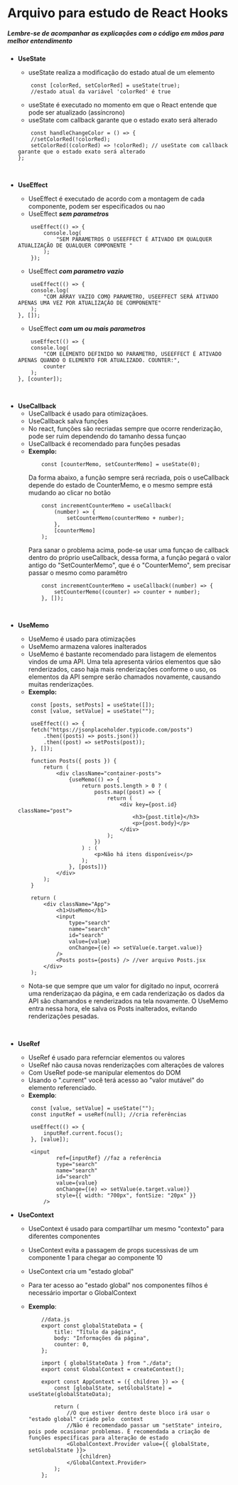 # Arquivo para estudo de React Hooks

##### _Lembre-se de acompanhar as explicações com o código em mãos para melhor entendimento_

-   **UseState**

    -   useState realiza a modificação do estado atual de um elemento

    ```
        const [colorRed, setColorRed] = useState(true);
        //estado atual da variável 'colorRed' é true
    ```

    -   useState é executado no momento em que o React entende que pode ser atualizado (assíncrono)
    -   useState com callback garante que o estado exato será alterado

    ```
        const handleChangeColor = () => {
        //setColorRed(!colorRed);
        setColorRed((colorRed) => !colorRed); // useState com callback garante que o estado exato será alterado
    };
    ```

</br>

-   **UseEffect**

    -   UseEffect é executado de acordo com a montagem de cada componente, podem ser especificados ou nao
    -   UseEffect **_sem parametros_**

    ```
        useEffect(() => {
            console.log(
                "SEM PARAMETROS O USEEFFECT É ATIVADO EM QUALQUER ATUALIZAÇÃO DE QUALQUER COMPONENTE "
            );
        });
    ```

    -   UseEffect **_com parametro vazio_**

    ```
        useEffect(() => {
        console.log(
            "COM ARRAY VAZIO COMO PARAMETRO, USEEFFECT SERÁ ATIVADO APENAS UMA VEZ POR ATUALIZAÇÃO DE COMPONENTE"
        );
    }, []);
    ```

    -   UseEffect **_com um ou mais parametros_**

    ```
        useEffect(() => {
        console.log(
            "COM ELEMENTO DEFINIDO NO PARAMETRO, USEEFFECT É ATIVADO APENAS QUANDO O ELEMENTO FOR ATUALIZADO. COUNTER:",
            counter
        );
    }, [counter]);
    ```

</br>

-   **UseCallback**
    -   UseCallback é usado para otimizaçãoes.
    -   UseCallback salva funções
    -   No react, funções são recriadas sempre que ocorre renderização, pode ser ruim dependendo do tamanho dessa funçao
    -   UseCallback é recomendado para funções pesadas
    -   **Exemplo:**
        ```
            const [counterMemo, setCounterMemo] = useState(0);
        ```
        Da forma abaixo, a função sempre será recriada, pois o useCallback depende do estado de CounterMemo, e o mesmo sempre está mudando ao clicar no botão
        ```
            const incrementCounterMemo = useCallback(
                (number) => {
                    setCounterMemo(counterMemo + number);
                },
                [counterMemo]
            );
        ```
        Para sanar o problema acima, pode-se usar uma funçao de callback dentro do próprio useCallback, dessa forma, a função pegará o valor antigo do "SetCounterMemo", que é o "CounterMemo", sem precisar passar o mesmo como paramêtro
        ```
            const incrementCounterMemo = useCallback((number) => {
                setCounterMemo((counter) => counter + number);
            }, []);
        ```

</br>

-   **UseMemo**

    -   UseMemo é usado para otimizações
    -   UseMemo armazena valores inalterados
    -   UseMemo é bastante recomendado para listagem de elementos vindos de uma API. Uma tela apresenta vários elementos que são renderizados, caso haja mais renderizações conforme o uso, os elementos da API sempre serão chamados novamente, causando muitas renderizações.
    -   **Exemplo:**

    ```
        const [posts, setPosts] = useState([]);
        const [value, setValue] = useState("");

        useEffect(() => {
        fetch("https://jsonplaceholder.typicode.com/posts")
            .then((posts) => posts.json())
            .then((post) => setPosts(post));
        }, []);

        function Posts({ posts }) {
            return (
                <div className="container-posts">
                    {useMemo(() => {
                        return posts.length > 0 ? (
                            posts.map((post) => {
                                return (
                                    <div key={post.id} className="post">
                                        <h3>{post.title}</h3>
                                        <p>{post.body}</p>
                                    </div>
                                );
                            })
                        ) : (
                            <p>Não há itens disponíveis</p>
                        );
                    }, [posts])}
                </div>
            );
        }

        return (
            <div className="App">
                <h1>UseMemo</h1>
                <input
                    type="search"
                    name="search"
                    id="search"
                    value={value}
                    onChange={(e) => setValue(e.target.value)}
                />
                <Posts posts={posts} /> //ver arquivo Posts.jsx
            </div>
        );
    ```

    -   Nota-se que sempre que um valor for digitado no input, ocorrerá uma renderizaçao da página, e em cada renderização os dados da API são chamandos e renderizados na tela novamente. O UseMemo entra nessa hora, ele salva os Posts inalterados, evitando renderizações pesadas.

</br>

-   **UseRef**

    -   UseRef é usado para refernciar elementos ou valores
    -   UseRef não causa novas renderizações com alterações de valores
    -   Com UseRef pode-se manipular elementos do DOM
    -   Usando o ".current" você terá acesso ao "valor mutável" do elemento referenciado.
    -   **Exemplo**:

    ```
        const [value, setValue] = useState("");
        const inputRef = useRef(null); //cria referências

        useEffect(() => {
            inputRef.current.focus();
        }, [value]);

        <input
                ref={inputRef} //faz a referência
                type="search"
                name="search"
                id="search"
                value={value}
                onChange={(e) => setValue(e.target.value)}
                style={{ width: "700px", fontSize: "20px" }}
            />
    ```

-   **UseContext**

    -   UseContext é usado para compartilhar um mesmo "contexto" para diferentes componentes
    -   UseContext evita a passagem de props sucessivas de um componente 1 para chegar ao componente 10
    -   UseContext cria um "estado global"
    -   Para ter acesso ao "estado global" nos componentes filhos é necessário importar o GlobalContext
    -   **Exemplo**:

        ```
            //data.js
            export const globalStateData = {
                title: "Título da página",
                body: "Informações da página",
                counter: 0,
            };

            import { globalStateData } from "./data";
            export const GlobalContext = createContext();

            export const AppContext = ({ children }) => {
                const [globalState, setGlobalState] = useState(globalStateData);

                return (
                    //O que estiver dentro deste bloco irá usar o "estado global" criado pelo  context
                    //Não é recomendado passar um "setState" inteiro, pois pode ocasionar problemas. É recomendada a criação de funções específicas para alteração de estado
                    <GlobalContext.Provider value={{ globalState, setGlobalState }}>
                        {children}
                    </GlobalContext.Provider>
                );
            };
        ```
